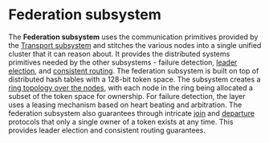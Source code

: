 # Federation subsystem

The **Federation subsystem** uses the communication primitives provided by the [Transport subsystem](https://github.com/Microsoft/service-fabric/tree/master/src/prod/src/Transport#transport-subsystem) and stitches the various nodes into a single unified cluster that it can reason about. It provides the distributed systems primitives needed by the other subsystems - failure detection, [leader election](https://github.com/Microsoft/service-fabric/blob/f258f7579af9643dac6b1c75c93db9a3bcd28fdd/src/prod/src/Federation/VoterStore.cpp), and [consistent routing](https://github.com/Microsoft/service-fabric/blob/master/src/prod/src/Federation/RoutingManager.cpp). The federation subsystem is built on top of distributed hash tables with a 128-bit token space. The subsystem creates a [ring topology over the nodes](https://github.com/Microsoft/service-fabric/blob/master/src/prod/src/Federation/NodeRing.cpp), with each node in the ring being allocated a subset of the token space for ownership. For failure detection, the layer uses a leasing mechanism based on heart beating and arbitration. The federation subsystem also guarantees through intricate [join](https://github.com/Microsoft/service-fabric/blob/master/src/prod/src/Federation/JoinManager.cpp) and [departure]() protocols that only a single owner of a token exists at any time. This provides leader election and consistent routing guarantees. 
